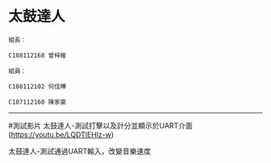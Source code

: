 太鼓達人  
====  
    組長：

    C108112168 曾梓維

    組員：

    C108112102 何佳曄

    C107112160 陳家豪
------- 
#測試影片
太鼓達人-測試打擊以及計分並顯示於UART介面(https://youtu.be/LQDTlEHlz-w)

太鼓達人-測試通過UART輸入，改變音樂速度



